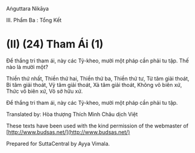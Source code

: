  

Aṅguttara Nikāya

III. Phẩm Ba : Tổng Kết

# (II) (24) Tham Ái (1)

Ðể thắng tri tham ái, này các Tỷ-kheo, mười một pháp cần phải tu tập. Thế nào là mười một?

Thiền thứ nhất, Thiền thứ hai, Thiền thứ ba, Thiền thứ tư, Từ tâm giải thoát, Bi tâm giải thoát, Vỷ tâm giải thoát, Xả tâm giải thoát, Không vô biên xứ, Thức vô biên xứ, Vô sở hữu xứ.

Ðể thắng tri tham ái, này các Tỷ-kheo, mười một pháp cần phải tu tập.

Translated by: Hòa thượng Thích Minh Châu dịch Việt

These texts have been used with the kind permission of the webmaster of [http://www.budsas.net/](http://www.budsas.net/)

Prepared for SuttaCentral by Ayya Vimala.